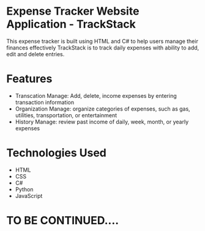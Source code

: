 # Expense Tracker Website Application - TrackStack
  This expense tracker is built using HTML and C# to help users manage their finances effectively
  TrackStack is to track daily expenses with ability to add, edit and delete entries.

# Features 
* Transcation Manage: Add, delete, income expenses by entering transaction information
* Organization Manage: organize categories of expenses, such as gas, utilities, transportation, or entertainment
* History Manage: review past income of daily, week, month, or yearly expenses

# Technologies Used
* HTML
* CSS
* C#
* Python
* JavaScript

# TO BE CONTINUED....
  
